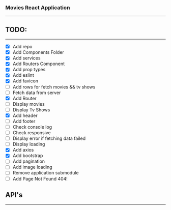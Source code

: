 ### Movies React Application
----

## TODO:
----

* [x] Add repo
* [x] Add Components Folder
* [x] Add services
* [x] Add Routers Component
* [x] Add prop types
* [x] Add eslint
* [x] Add favicon
* [ ] Add rows for fetch movies && tv shows
* [ ] Fetch data from server
* [x] Add Router
* [ ] Display movies
* [ ] Display Tv Shows
* [x] Add header
* [ ] Add footer
* [ ] Check console log
* [ ] Check responsive
* [ ] Display error if fetching data failed
* [ ] Display loading
* [x] Add axios
* [x] Add bootstrap
* [ ] Add pagination
* [ ] Add image loading
* [ ] Remove application submodule
* [ ] Add Page Not Found 404!

## API's
----
